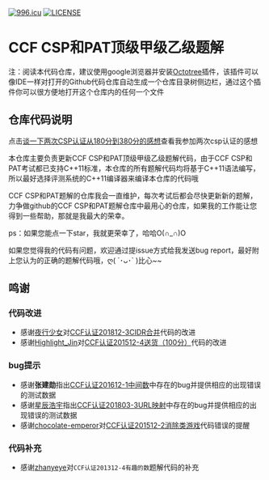 [![996.icu](https://img.shields.io/badge/link-996.icu-red.svg)](https://996.icu) [![LICENSE](https://img.shields.io/badge/license-Anti%20996-blue.svg)](https://github.com/996icu/996.ICU/blob/master/LICENSE)
# CCF CSP和PAT顶级甲级乙级题解

注：阅读本代码仓库，建议使用google浏览器并安装[Octotree](https://chrome.google.com/webstore/detail/octotree/bkhaagjahfmjljalopjnoealnfndnagc)插件，该插件可以像IDE一样对打开的Github代码仓库自动生成一个仓库目录树侧边栏，通过这个插件你可以很方便地打开这个仓库内的任何一个文件

## 仓库代码说明
点击[谈一下两次CSP认证从180分到380分的感想](https://blog.csdn.net/richenyunqi/article/details/83388315)查看我参加两次csp认证的感想

本仓库主要负责更新CCF CSP和PAT顶级甲级乙级题解代码，由于CCF CSP和PAT考试都已支持C++11标准，本仓库的所有题解代码均将基于C++11语法编写，所以最好选择评测系统的C++11编译器来编译本仓库的代码哦

CCF CSP和PAT题解的仓库我会一直维护，每次考试后都会尽快更新新的题解，力争做github的CCF CSP和PAT题解仓库中最用心的仓库，如果我的工作能让您得到一些帮助，那就是我最大的荣幸。

ps：如果您能点一下star，我就更荣幸了，哈哈O(∩_∩)O

如果您觉得我的代码有问题，欢迎通过提issue方式给我发送bug report，最好附上您认为的正确的题解代码哦，ღ( ´･ᴗ･\` )比心\~~

## 鸣谢
### 代码改进
 - 感谢[夜行少女](https://me.csdn.net/qq_37967797)对[CCF认证201812-3CIDR合并](https://blog.csdn.net/richenyunqi/article/details/86477396)代码的改进
 - 感谢[Highlight_Jin](https://me.csdn.net/Highlight_Jin)对[CCF认证201512-4送货（100分）](https://blog.csdn.net/richenyunqi/article/details/80382450)代码的改进

 
### bug提示
 - 感谢**张建勋**指出[CCF认证201612-1中间数](https://blog.csdn.net/richenyunqi/article/details/79640831)中存在的bug并提供相应的出现错误的测试数据
 - 感谢[星辰浩宇](https://me.csdn.net/amf12345)指出[CCF认证201803-3URL映射](https://blog.csdn.net/richenyunqi/article/details/85260248)中存在的bug并提供相应的出现错误的测试数据
 - 感谢[chocolate-emperor](https://github.com/chocolate-emperor)对[CCF认证201512-2消除类游戏](https://github.com/richenyunqi/CCF-CSP-and-PAT-solution/blob/master/CCF%20CSP/201512-2.%20%E6%B6%88%E9%99%A4%E7%B1%BB%E6%B8%B8%E6%88%8F.cpp)代码错误的提醒

### 代码补充
 - 感谢[zhanyeye](https://github.com/zhanyeye)对`CCF认证201312-4有趣的数`题解代码的补充